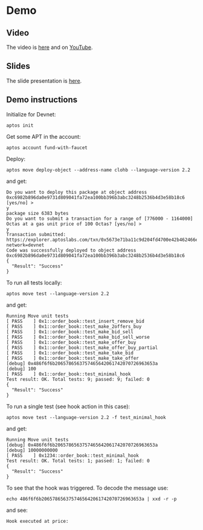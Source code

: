 # Demo

## Video

The video is [here](./CLOHB.mp4) and on [YouTube](https://youtu.be/xh5mLW__yBA).

## Slides

The slide presentation is [here](https://www.canva.com/design/DAGnmE-4gcA/vKhvfWyxIsM0svlLDUmwcA/edit?utm_content=DAGnmE-4gcA&utm_campaign=designshare&utm_medium=link2&utm_source=sharebutton).

## Demo instructions

Initialize for Devnet:
```
aptos init
```

Get some APT in the account:
```
aptos account fund-with-faucet
```

Deploy:
```
aptos move deploy-object --address-name clohb --language-version 2.2
```
and get:
```
Do you want to deploy this package at object address 0xc6982b896da0e9731d809041fa72ea100bb396b3abc3248b2536b4d3e58b18c6 [yes/no] >
y
package size 6383 bytes
Do you want to submit a transaction for a range of [776000 - 1164000] Octas at a gas unit price of 100 Octas? [yes/no] >
y
Transaction submitted: https://explorer.aptoslabs.com/txn/0x5673e71ba11c9d204fd4700e42b462466e8f2bf6a4ab2dd7fcf10ed68f5897f2?network=devnet
Code was successfully deployed to object address 0xc6982b896da0e9731d809041fa72ea100bb396b3abc3248b2536b4d3e58b18c6
{
  "Result": "Success"
}
```

To run all tests locally:
```
aptos move test --language-version 2.2
```
and get:
```
Running Move unit tests
[ PASS    ] 0x1::order_book::test_insert_remove_bid
[ PASS    ] 0x1::order_book::test_make_2offers_buy
[ PASS    ] 0x1::order_book::test_make_bid_sell
[ PASS    ] 0x1::order_book::test_make_bid_sell_worse
[ PASS    ] 0x1::order_book::test_make_offer_buy
[ PASS    ] 0x1::order_book::test_make_offer_buy_partial
[ PASS    ] 0x1::order_book::test_make_take_bid
[ PASS    ] 0x1::order_book::test_make_take_offer
[debug] 0x486f6f6b2065786563757465642061742070726963653a
[debug] 100
[ PASS    ] 0x1::order_book::test_minimal_hook
Test result: OK. Total tests: 9; passed: 9; failed: 0
{
  "Result": "Success"
}
```

To run a single test (see hook action in this case):
```
aptos move test --language-version 2.2 -f test_minimal_hook   
```
and get:
```
Running Move unit tests
[debug] 0x486f6f6b2065786563757465642061742070726963653a
[debug] 10000000000
[ PASS    ] 0x1234::order_book::test_minimal_hook
Test result: OK. Total tests: 1; passed: 1; failed: 0
{
  "Result": "Success"
}
```
To see that the hook was triggered.
To decode the message use:
```
echo 486f6f6b2065786563757465642061742070726963653a | xxd -r -p
```
and see:
```
Hook executed at price:
```